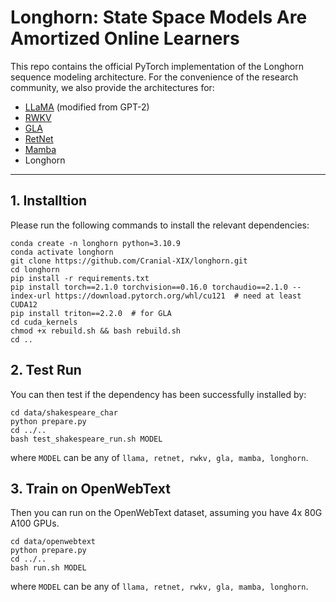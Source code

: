 # Longhorn: State Space Models Are Amortized Online Learners
This repo contains the official PyTorch implementation of the Longhorn sequence modeling architecture. For the convenience of the research
community, we also provide the architectures for:
- [LLaMA](https://arxiv.org/abs/2302.13971) (modified from GPT-2)
- [RWKV](https://arxiv.org/abs/2305.13048)
- [GLA](https://arxiv.org/pdf/2312.06635)
- [RetNet](https://arxiv.org/abs/2307.08621)
- [Mamba](https://arxiv.org/abs/2312.00752)
- Longhorn

---

## 1. Installtion
Please run the following commands to install the relevant dependencies:
```
conda create -n longhorn python=3.10.9
conda activate longhorn
git clone https://github.com/Cranial-XIX/longhorn.git
cd longhorn
pip install -r requirements.txt
pip install torch==2.1.0 torchvision==0.16.0 torchaudio==2.1.0 --index-url https://download.pytorch.org/whl/cu121  # need at least CUDA12
pip install triton==2.2.0  # for GLA
cd cuda_kernels
chmod +x rebuild.sh && bash rebuild.sh
cd ..
```

## 2. Test Run
You can then test if the dependency has been successfully installed by:
```
cd data/shakespeare_char
python prepare.py
cd ../..
bash test_shakespeare_run.sh MODEL
```
where `MODEL` can be any of `llama, retnet, rwkv, gla, mamba, longhorn`.

## 3. Train on OpenWebText
Then you can run on the OpenWebText dataset, assuming you have 4x 80G A100 GPUs.
```
cd data/openwebtext
python prepare.py
cd ../..
bash run.sh MODEL
```
where `MODEL` can be any of `llama, retnet, rwkv, gla, mamba, longhorn`.

